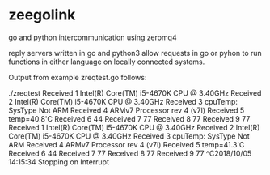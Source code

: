 # zeegolink
go and python intercommunication using zeromq4

reply servers written in go and python3 allow requests in go or pyhon to run functions in either language on locally connected systems.

Output from example zreqtest.go follows:

./zreqtest
Received 1 Intel(R) Core(TM) i5-4670K CPU @ 3.40GHz
Received 2 Intel(R) Core(TM) i5-4670K CPU @ 3.40GHz
Received 3 cpuTemp: SysType Not ARM
Received 4 ARMv7 Processor rev 4 (v7l)
Received 5 temp=40.8'C
Received 6 44
Received 7 77
Received 8 77
Received 9 77
Received 1 Intel(R) Core(TM) i5-4670K CPU @ 3.40GHz
Received 2 Intel(R) Core(TM) i5-4670K CPU @ 3.40GHz
Received 3 cpuTemp: SysType Not ARM
Received 4 ARMv7 Processor rev 4 (v7l)
Received 5 temp=41.3'C
Received 6 44
Received 7 77
Received 8 77
Received 9 77
^C2018/10/05 14:15:34 Stopping on Interrupt
